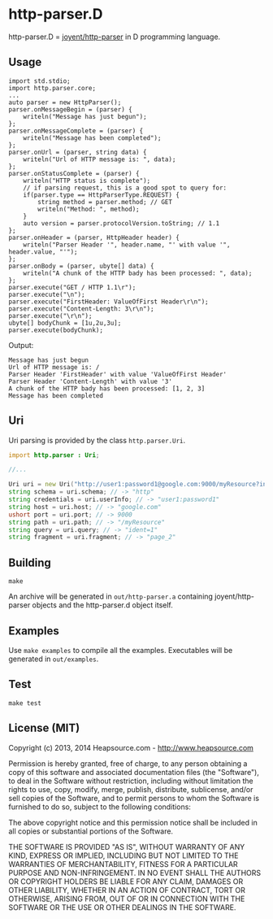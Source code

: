http-parser.D
===

http-parser.D = [joyent/http-parser](https://github.com/joyent/http-parser/) in D programming language.

## Usage

	import std.stdio;
	import http.parser.core;
	...
	auto parser = new HttpParser();
	parser.onMessageBegin = (parser) {
		writeln("Message has just begun");
	};
	parser.onMessageComplete = (parser) {
		writeln("Message has been completed");
	};
	parser.onUrl = (parser, string data) {
		writeln("Url of HTTP message is: ", data);
	};
	parser.onStatusComplete = (parser) {
		writeln("HTTP status is complete");
        // if parsing request, this is a good spot to query for:
        if(parser.type == HttpParserType.REQUEST) {
            string method = parser.method; // GET
            writeln("Method: ", method);
        }
        auto version = parser.protocolVersion.toString; // 1.1
	};
	parser.onHeader = (parser, HttpHeader header) {
		writeln("Parser Header '", header.name, "' with value '", header.value, "'");
	};
	parser.onBody = (parser, ubyte[] data) {
		writeln("A chunk of the HTTP bady has been processed: ", data);
	};
	parser.execute("GET / HTTP 1.1\r");
	parser.execute("\n");
	parser.execute("FirstHeader: ValueOfFirst Header\r\n");
	parser.execute("Content-Length: 3\r\n");
	parser.execute("\r\n");
	ubyte[] bodyChunk = [1u,2u,3u];
	parser.execute(bodyChunk);


Output:


	Message has just begun
	Url of HTTP message is: /
	Parser Header 'FirstHeader' with value 'ValueOfFirst Header'
	Parser Header 'Content-Length' with value '3'
	A chunk of the HTTP bady has been processed: [1, 2, 3]
	Message has been completed

## Uri

Uri parsing is provided by the class `http.parser.Uri`.

```D
import http.parser : Uri;

//...

Uri uri = new Uri("http://user1:password1@google.com:9000/myResource?indent=1#page_2");
string schema = uri.schema; // -> "http"
string credentials = uri.userInfo; // -> "user1:password1"
string host = uri.host; // -> "google.com"
ushort port = uri.port; // -> 9000
string path = uri.path; // -> "/myResource"
string query = uri.query; // -> "ident=1"
string fragment = uri.fragment; // -> "page_2"

```

## Building

	make

An archive will be generated in `out/http-parser.a` containing joyent/http-parser objects and the http-parser.d object itself.

## Examples

Use `make examples` to compile all the examples. Executables will be generated in `out/examples`.


## Test


	make test


## License (MIT)

Copyright (c) 2013, 2014 Heapsource.com - http://www.heapsource.com

Permission is hereby granted, free of charge, to any person obtaining a copy of this software and associated documentation files (the "Software"), to deal in the Software without restriction, including without limitation the rights to use, copy, modify, merge, publish, distribute, sublicense, and/or sell copies of the Software, and to permit persons to whom the Software is furnished to do so, subject to the following conditions:

The above copyright notice and this permission notice shall be included in all copies or substantial portions of the Software.

THE SOFTWARE IS PROVIDED "AS IS", WITHOUT WARRANTY OF ANY KIND, EXPRESS OR IMPLIED, INCLUDING BUT NOT LIMITED TO THE WARRANTIES OF MERCHANTABILITY, FITNESS FOR A PARTICULAR PURPOSE AND NON-INFRINGEMENT. IN NO EVENT SHALL THE AUTHORS OR COPYRIGHT HOLDERS BE LIABLE FOR ANY CLAIM, DAMAGES OR OTHER LIABILITY, WHETHER IN AN ACTION OF CONTRACT, TORT OR OTHERWISE, ARISING FROM, OUT OF OR IN CONNECTION WITH THE SOFTWARE OR THE USE OR OTHER DEALINGS IN THE SOFTWARE.
